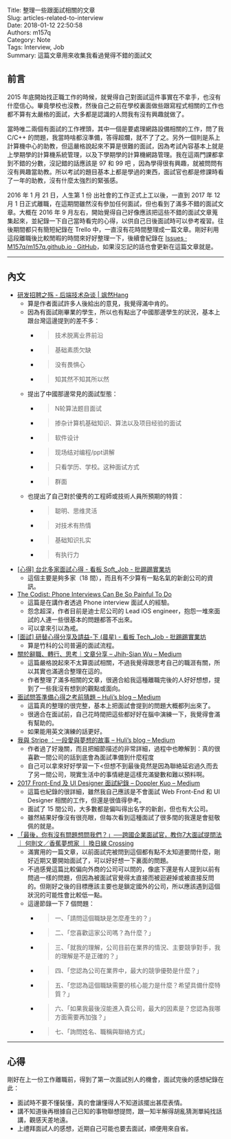 Title: 整理一些跟面試相關的文章  
Slug: articles-related-to-interview  
Date: 2018-01-12 22:50:58  
Authors: m157q  
Category: Note  
Tags: Interview, Job  
Summary: 這篇文章用來收集我看過覺得不錯的面試文  
  
  
## 前言  
  
2015 年底開始找正職工作的時候，就覺得自己對面試這件事實在不拿手，也沒有什麼信心。畢竟學校也沒教，然後自己之前在學校裏面做些跟寫程式相關的工作也都不算有太嚴格的面試，大多都是認識的人問我有沒有興趣就做了。  
  
當時唯二兩個有面試的工作裡頭，其中一個是要處理網路設備相關的工作，問了我 C/C++ 的問題，我當時啥都沒準備，答得超爛，就不了了之。另外一個則是系上計算機中心的助教，但這嚴格說起來不算是很難的面試，因為考試內容基本上就是上學期學的計算機系統管理，以及下學期學的計算機網路管理。我在這兩門課都拿到不錯的分數，沒記錯的話應該是 97 和 99 吧 ，因為學得很有興趣，就被問問有沒有興趣當助教。所以考試的題目基本上都是學過的東西，面試官也都是修課時看了一年的助教，沒有什麼太強烈的緊張感。  
  
2016 年 1 月 21 日，人生第 1 份 出社會的工作正式上工以後，一直到 2017 年 12 月 1 日正式離職，在這期間雖然沒有參加任何面試，但也看到了滿多不錯的面試文章。大概在 2016 年 9 月左右，開始覺得自己好像應該把這些不錯的面試文章蒐集起來，並紀錄一下自己當時看完的心得，以供自己日後面試時可以參考複習。往後期間都只有簡短紀錄在 Trello 中，一直沒有花時間整理成一篇文章。剛好利用這段離職後比較閒暇的時間來好好整理一下，後續會紀錄在 [Issues · M157q/m157q.github.io · GitHub](https://github.com/M157q/m157q.github.io/issues?q=is%3Aopen+is%3Aissue+label%3Ainterview)，如果沒忘記的話也會更新在這篇文章就是。  
  
---  
  
## 內文  
  
+ [研发招聘之殇 - 后端技术杂谈 | 飒然Hang](http://www.rowkey.me/blog/2015/12/31/dev-job-talk/)  
    + 算是作者面試許多人後給出的意見，我覺得滿中肯的。  
    + 因為有面試剛畢業的學生，所以也有點出了中國那邊學生的狀況，基本上跟台灣這邊提到的差不多：  
        + > 技术脱离业界前沿  
        + > 基础素质欠缺  
        + > 没有畏惧心  
        + > 知其然不知其所以然  
    +  提出了中國那邊常見的面試型態：  
        + > N轮算法题目面试  
        + > 掺杂计算机基础知识、算法以及项目经验的面试  
        + > 软件设计  
        + > 现场结对编程/ppt讲解  
        + > 只看学历、学校。这种面试方式  
        + > 群面  
    + 也提出了自己對於優秀的工程師或技術人員所預期的特質：  
        + > 聪明、思维灵活  
        + > 对技术有热情  
        + > 基础知识扎实  
        + > 有执行力  
+ [\[心得\] 台北多家面試心得 - 看板 Soft_Job - 批踢踢實業坊](https://www.ptt.cc/bbs/Soft_Job/M.1473255742.A.ED5.html)  
    + 這個主要是夠多家（18 間），而且有不少算有一點名氣的新創公司的資訊。  
+ [The Codist: Phone Interviews Can Be So Painful To Do](http://thecodist.com/article/phone-interviews-can-be-so-painful-to-do)  
    + 這篇是在講作者透過 Phone interview 面試人的經驗。  
    + 怨念超深，作者目前是迪士尼公司的 Lead iOS engineer，抱怨一堆來面試的人連一些很基本的問題都答不出來。  
    + 可以拿來引以為戒。  
+ [\[面試\] 研替心得分享及請益-下 (晨星) - 看板 Tech_Job - 批踢踢實業坊](https://www.ptt.cc/bbs/Tech_Job/M.1473663935.A.177.html)  
    + 算是竹科的公司普遍的面試流程。  
+ [關於辭職、轉行、思考｜文章分享 – Jhih-Sian Wu – Medium](https://medium.com/@jhihsianwu/%E9%97%9C%E6%96%BC%E8%BE%AD%E8%81%B7-%E8%BD%89%E8%A1%8C-%E6%80%9D%E8%80%83-%E6%96%87%E7%AB%A0%E5%88%86%E4%BA%AB-c8c26319d25b)  
    + 這篇嚴格說起來不太算面試相關，不過我覺得跟思考自己的職涯有關，所以其實也滿適合整理在這的。  
    + 作者整理了滿多相關的文章，很適合給我這種離職完後的人好好想想，提到了一些我沒有想到的觀點或面向。  
+ [面試問答準備心得之考前猜題 – Huli’s blog – Medium](https://medium.com/hulis-blog/interview-prepare-b815d938f0de)  
    + 這篇真的整理的很完整，基本上把面試會提到的問題大概都列出來了。  
    + 很適合在面試前，自己花時間把這些都好好在腦中演練一下，我覺得會滿有幫助的。  
    + 如果能用英文演練的話更好。  
+ [我與 Stripe ：一段愛與夢想的故事 – Huli’s blog – Medium](https://medium.com/hulis-blog/stripe-and-i-df35a6f0a799)  
    + 作者過了好幾關，而且把細節描述的非常詳細，過程中也瞭解到：真的很喜歡一間公司的話到底會為面試準備到什麼程度  
    + 自己可以拿來好好學習一下<但想不到最後竟然是因為聯絡延宕過久而去了另一間公司，現實生活中的事情總是這樣充滿變數和難以預料啊。  
+ [2017 Front-End 及 UI Designer 面試紀錄 – Doppler Kuo – Medium](https://medium.com/@Doppler/2017-front-end-%E5%8F%8A-ui-designer-%E9%9D%A2%E8%A9%A6%E7%B4%80%E9%8C%84-bdef59188916)  
    + 這篇也紀錄的很詳細，雖然我自己應該是不會面試 Web Front-End 和 UI Designer 相關的工作，但還是很值得參考。  
    + 面試了 15 間公司，大多數都是偏叫得出名字的新創，但也有大公司。  
    + 雖然結果好像沒有很亮眼，但每次看到這種面試了很多間的我還是會挺敬佩的就是。  
+ [「最後，你有沒有問題想問我們？」──跨國企業面試官，教你7大面試提問法 ｜ 何則文／香蕉夢想家 ｜ 換日線 Crossing](https://crossing.cw.com.tw/blogTopic.action?id=568&nid=8891)  
    + 滿實用的一篇文章，以前面試完被問到這個都有點不太知道要問什麼，剛好近期又要開始面試了，可以好好想一下裏面的問題。  
    + 不過感覺這篇比較偏向外商的公司可以問的，像底下還是有人提到以前有問過一樣的問題，但因為被面試官覺得太直接而被迴避掉或被直接反問的。但剛好之後的目標應該主要也是鎖定國外的公司，所以應該遇到這個狀況的可能性會比較低一點。  
    + 這邊節錄一下 7 個問題：  
        + > 一、「請問這個職缺是怎麼產生的？」  
        + > 二、「您喜歡這家公司嗎？為什麼？」  
        + > 三、「就我的理解，公司目前在業界的情況、主要競爭對手，我的理解是不是正確的？」  
        + > 四、「您認為公司在業界中，最大的競爭優勢是什麼？」  
        + > 五、「您認為這個職缺需要的核心能力是什麼？希望具備什麼特質？」  
        + > 六、「如果我最後沒能進入貴公司，最大的因素是？您認為我哪方面需要再加強？」  
        + > 七、「詢問姓名、職稱與聯絡方式」  
  
---  
  
## 心得  
  
剛好在上一份工作離職前，得到了第一次面試別人的機會，面試完後的感想紀錄在此：  
  
+ 面試時不要不懂裝懂，真的會讓懂得人不知道該擺出甚麼表情。  
+ 講不知道後再根據自己已知的事物聯想提問，跟一知半解得胡亂猜測單純找話講，觀感天差地遠。  
+ 上禮拜面試人的感想，近期自己可能也要去面試，順便用來自省。  
